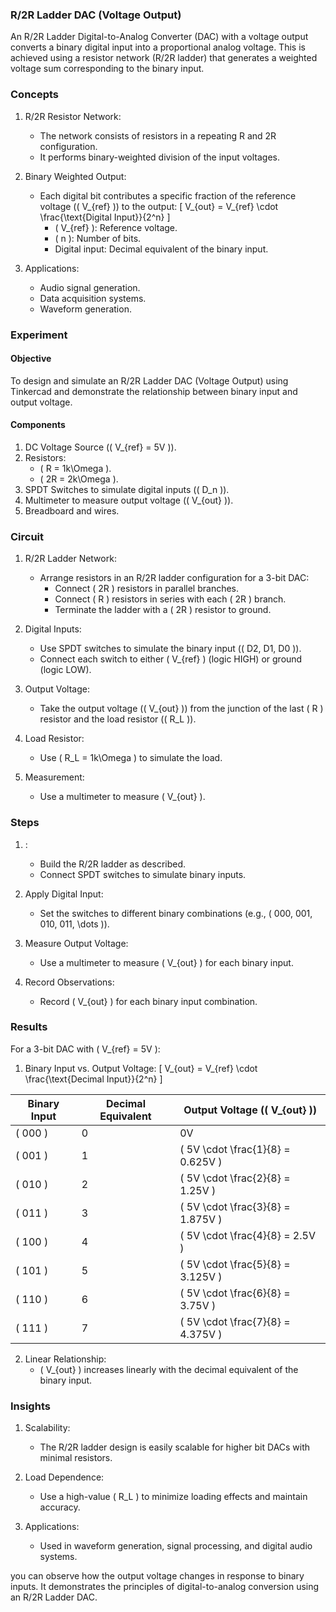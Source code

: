 ### R/2R Ladder DAC (Voltage Output)

An R/2R Ladder Digital-to-Analog Converter (DAC) with a voltage output converts a binary digital input into a proportional analog voltage. This is achieved using a resistor network (R/2R ladder) that generates a weighted voltage sum corresponding to the binary input.

### Concepts

1. R/2R Resistor Network:
   - The network consists of resistors in a repeating R and 2R configuration.
   - It performs binary-weighted division of the input voltages.

2. Binary Weighted Output:
   - Each digital bit contributes a specific fraction of the reference voltage (\( V_{ref} \)) to the output:
     \[
     V_{out} = V_{ref} \cdot \frac{\text{Digital Input}}{2^n}
     \]
     - \( V_{ref} \): Reference voltage.
     - \( n \): Number of bits.
     - Digital input: Decimal equivalent of the binary input.

3. Applications:
   - Audio signal generation.
   - Data acquisition systems.
   - Waveform generation.

### Experiment

#### Objective

To design and simulate an R/2R Ladder DAC (Voltage Output) using Tinkercad and demonstrate the relationship between binary input and output voltage.

#### Components

1. DC Voltage Source (\( V_{ref} = 5V \)).
2. Resistors:
   - \( R = 1k\Omega \).
   - \( 2R = 2k\Omega \).
3. SPDT Switches to simulate digital inputs (\( D_n \)).
4. Multimeter to measure output voltage (\( V_{out} \)).
5. Breadboard and wires.

### Circuit

1. R/2R Ladder Network:
   - Arrange resistors in an R/2R ladder configuration for a 3-bit DAC:
     - Connect \( 2R \) resistors in parallel branches.
     - Connect \( R \) resistors in series with each \( 2R \) branch.
     - Terminate the ladder with a \( 2R \) resistor to ground.

2. Digital Inputs:
   - Use SPDT switches to simulate the binary input (\( D2, D1, D0 \)).
   - Connect each switch to either \( V_{ref} \) (logic HIGH) or ground (logic LOW).

3. Output Voltage:
   - Take the output voltage (\( V_{out} \)) from the junction of the last \( R \) resistor and the load resistor (\( R_L \)).

4. Load Resistor:
   - Use \( R_L = 1k\Omega \) to simulate the load.

5. Measurement:
   - Use a multimeter to measure \( V_{out} \).

### Steps

1. :
   - Build the R/2R ladder as described.
   - Connect SPDT switches to simulate binary inputs.

2. Apply Digital Input:
   - Set the switches to different binary combinations (e.g., \( 000, 001, 010, 011, \dots \)).

3. Measure Output Voltage:
   - Use a multimeter to measure \( V_{out} \) for each binary input.

4. Record Observations:
   - Record \( V_{out} \) for each binary input combination.

### Results

For a 3-bit DAC with \( V_{ref} = 5V \):

1. Binary Input vs. Output Voltage:
   \[
   V_{out} = V_{ref} \cdot \frac{\text{Decimal Input}}{2^n}
   \]

| Binary Input | Decimal Equivalent | Output Voltage (\( V_{out} \)) |
|-------------------|-------------------------|------------------------------------|
| \( 000 \)         | 0                       | 0V                                 |
| \( 001 \)         | 1                       | \( 5V \cdot \frac{1}{8} = 0.625V \)|
| \( 010 \)         | 2                       | \( 5V \cdot \frac{2}{8} = 1.25V \) |
| \( 011 \)         | 3                       | \( 5V \cdot \frac{3}{8} = 1.875V \)|
| \( 100 \)         | 4                       | \( 5V \cdot \frac{4}{8} = 2.5V \)  |
| \( 101 \)         | 5                       | \( 5V \cdot \frac{5}{8} = 3.125V \)|
| \( 110 \)         | 6                       | \( 5V \cdot \frac{6}{8} = 3.75V \) |
| \( 111 \)         | 7                       | \( 5V \cdot \frac{7}{8} = 4.375V \)|

2. Linear Relationship:
   - \( V_{out} \) increases linearly with the decimal equivalent of the binary input.

### Insights

1. Scalability:
   - The R/2R ladder design is easily scalable for higher bit DACs with minimal resistors.

2. Load Dependence:
   - Use a high-value \( R_L \) to minimize loading effects and maintain accuracy.

3. Applications:
   - Used in waveform generation, signal processing, and digital audio systems.


you can observe how the output voltage changes in response to binary inputs. It demonstrates the principles of digital-to-analog conversion using an R/2R Ladder DAC.
